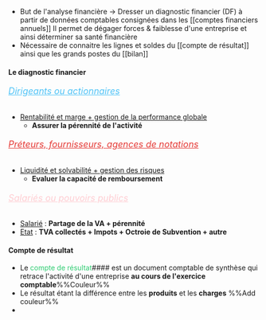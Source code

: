 

- But de l'analyse financière  -> Dresser un diagnostic financier (DF) à partir de données comptables consignées dans les [[comptes financiers annuels]]
	Il permet de dégager forces & faiblesse d'une entreprise et ainsi déterminer sa santé financière
- Nécessaire de connaitre les lignes et soldes du [[compte de résultat]] ainsi que les grands postes du [[bilan]]

#### Le diagnostic financier
###### <font color=#4fc3f7 size=4><u>Dirigeants ou actionnaires</u> </font>
- <u>Rentabilité et marge + gestion de la performance globale</u>
	- **Assurer la pérennité de l'activité**

###### <font color=#e53935 size=4> <u>Préteurs, fournisseurs, agences de notations</u> </font> 
- <u>Liquidité et solvabilité + gestion des risques </u>
	- **Evaluer la capacité de remboursement**

###### <font color=#ffcdd2 size=4> <u>Salariés ou pouvoirs publics</u></font>
- <u>Salarié</u> : **Partage de la VA + pérennité**
- <u>Etat</u> : **TVA collectés + Impots + Octroie de Subvention + autre**

#### Compte de résultat
- Le <font color="#2ecc71">compte de résultat</font>#### est un document comptable de synthèse qui retrace l'activité d'une entreprise **au cours de l'exercice comptable**%%Couleur%%
- Le résultat étant la différence entre les **produits** et les **charges** %%Add couleur%%
- 






